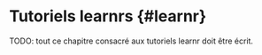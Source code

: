 # Tutoriels learnrs {#learnr}



TODO: tout ce chapitre consacré aux tutoriels learnr doit être écrit.
